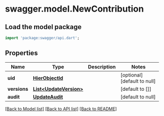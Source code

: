 # swagger.model.NewContribution

## Load the model package
```dart
import 'package:swagger/api.dart';
```

## Properties
Name | Type | Description | Notes
------------ | ------------- | ------------- | -------------
**uid** | [**HierObjectId**](HierObjectId.md) |  | [optional] [default to null]
**versions** | [**List&lt;UpdateVersion&gt;**](UpdateVersion.md) |  | [default to []]
**audit** | [**UpdateAudit**](UpdateAudit.md) |  | [default to null]

[[Back to Model list]](../README.md#documentation-for-models) [[Back to API list]](../README.md#documentation-for-api-endpoints) [[Back to README]](../README.md)

